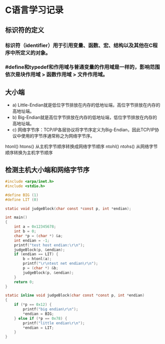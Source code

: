 # C语言学习记录

## 标识符的定义
### 标识符（identifier）用于引用变量、函数、宏、结构以及其他在C程序中所定义的对象。

### #define和typedef和作用域与普通变量的作用域是一样的，影响范围依次是块作用域 > 函数作用域 > 文件作用域。


## 大小端
+ a) Little-Endian就是低位字节排放在内存的低地址端，高位字节排放在内存的高地址端。
+ b) Big-Endian就是高位字节排放在内存的低地址端，低位字节排放在内存的高地址端。
+ c) 网络字节序：TCP/IP各层协议将字节序定义为Big-Endian，因此TCP/IP协议中使用的字节序通常称之为网络字节序。

htonl() htons() 从主机字节顺序转换成网络字节顺序
ntohl() ntohs() 从网络字节顺序转换为主机字节顺序

## 检测主机大小端和网络字节序
```c
#include <arpa/inet.h>
#include <stdio.h>

#define BIG (1)
#define LIT (0)

static void judgeBlock(char const *const p, int *endian);

int main()
{
	int a = 0x12345678;
	int b = 0;
	char *p = (char *) &a;
	int endian = -1;
	printf("test host endian:\r\n");
	judgeBlock(p, &endian);
	if (endian == LIT) {
		b = htonl(a);
		printf("\r\ntest net endian\r\n");
		p = (char *) &b;
		judgeBlock(p, &endian);
	}
	return 0;
}

static inline void judgeBlock(char const *const p, int *endian)
{
	if (*p == 0x12) {
		printf("big endian\r\n");
		*endian = BIG;
	} else if (*p == 0x78) {
		printf("little endian\r\n");
		*endian = LIT;
	}
}
```
